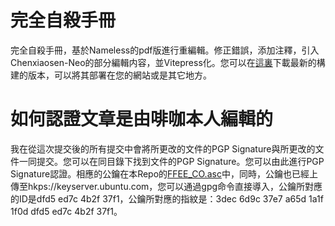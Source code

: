 # 完全自殺手冊

完全自殺手冊，基於Nameless的pdf版進行重編輯。修正錯誤，添加注釋，引入Chenxiaosen-Neo的部分編輯内容，並Vitepress化。您可以在[這裏](https://github.com/fkx4-p/Complete_Suicide_Manual/archive/refs/heads/gh-pages.zip)下載最新的構建的版本，可以將其部署在您的網站或是其它地方。

# 如何認證文章是由啡咖本人編輯的

我在從這次提交後的所有提交中會將所更改的文件的PGP Signature與所更改的文件一同提交。您可以在同目錄下找到文件的PGP Signature。您可以由此進行PGP Signature認證。相應的公鑰在本Repo的[FFEE_CO.asc](https://raw.githubusercontent.com/fkx4-p/Complete_Suicide_Manual/main/FFEE_CO.asc)中，同時，公鑰也已經上傳至hkps://keyserver.ubuntu.com，您可以通過gpg命令直接導入，公鑰所對應的ID是dfd5 ed7c 4b2f 37f1，公鑰所對應的指紋是：3dec 6d9c 37e7 a65d 1a1f 1f0d dfd5 ed7c 4b2f 37f1。